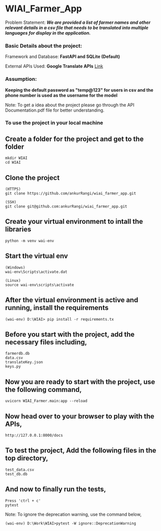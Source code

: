 # WIAI_Farmer_App

Problem Statement: ***We are provided a list of farmer names and other relevant details in a csv file that needs to be translated into multiple languages for display in the application.***

### Basic Details about the project:
Framework and Database: **FastAPI and SQLite (Default)**

External APIs Used: **Google Translate APIs** [Link](https://cloud.google.com/translate/docs/basic/translate-text-basic)

### Assumption:
**Keeping the default password as "temp@123" for users in csv and the phone number is used as the username for the model**

Note: To get a idea about the project please go through the API Documentation.pdf file for better understanding.

### To use the project in your local machine

## Create a folder for the project and get to the folder
```
mkdir WIAI
cd WIAI
```

## Clone the project
```
(HTTPS)
git clone https://github.com/ankurRangi/wiai_farmer_app.git
```

```
(SSH)
git clone git@github.com:ankurRangi/wiai_farmer_app.git
```

## Create your virtual environment to intall the libraries
```
python -m venv wai-env
```

## Start the virtual env
```
(Windows)
wai-env\Scripts\activate.dat
```

```
(Linux)
source wai-env\scripts\activate
```

## After the virtual environment is active and running, install the requirements

```
(wai-env) D:\WIAI> pip install -r requirements.tx
```

## Before you start with the project, add the necessary files including,
```
farmerdb.db
data.csv
translateKey.json
keys.py
```

## Now you are ready to start with the project, use the following command,
```
uvicorn WIAI_Farmer.main:app --reload
```

## Now head over to your browser to play with the APIs,
```
http://127.0.0.1:8000/docs
```

## To test the project, Add the following files in the top directory,
```
test_data.csv
test_db.db
```

## And now to finally run the tests,
```
Press 'ctrl + c'
pytest
```

Note: To ignore the deprecation warning, use the command below,
```
(wai-env) D:\Work\WIAI>pytest -W ignore::DeprecationWarning
```





